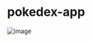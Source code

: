 # pokedex-app

![image](https://github.com/sandyCortes/pokedex-app/assets/30103350/53dc54b9-2454-411d-9bda-20277d27f506)

